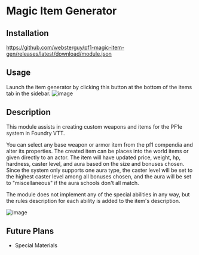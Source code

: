 # Magic Item Generator

## Installation
https://github.com/websterguy/pf1-magic-item-gen/releases/latest/download/module.json

## Usage
Launch the item generator by clicking this button at the bottom of the items tab in the sidebar.
![image](https://user-images.githubusercontent.com/54455090/119202310-5ebebb80-ba45-11eb-8555-b8427384f489.png)


## Description
This module assists in creating custom weapons and items for the PF1e system in Foundry VTT.

You can select any base weapon or armor item from the pf1 compendia and alter its properties. The created item can be places into the world items or given directly to an actor. The item will have updated price, weight, hp, hardness, caster level, and aura based on the size and bonuses chosen. Since the system only supports one aura type, the caster level will be set to the highest caster level among all bonuses chosen, and the aura will be set to "miscellaneous" if the aura schools don't all match.

The module does not implement any of the special abilities in any way, but the rules description for each ability is added to the item's description.

![image](https://user-images.githubusercontent.com/54455090/119138413-bbdf5080-b9f6-11eb-9a37-695e40ddba38.png)

## Future Plans
- Special Materials
